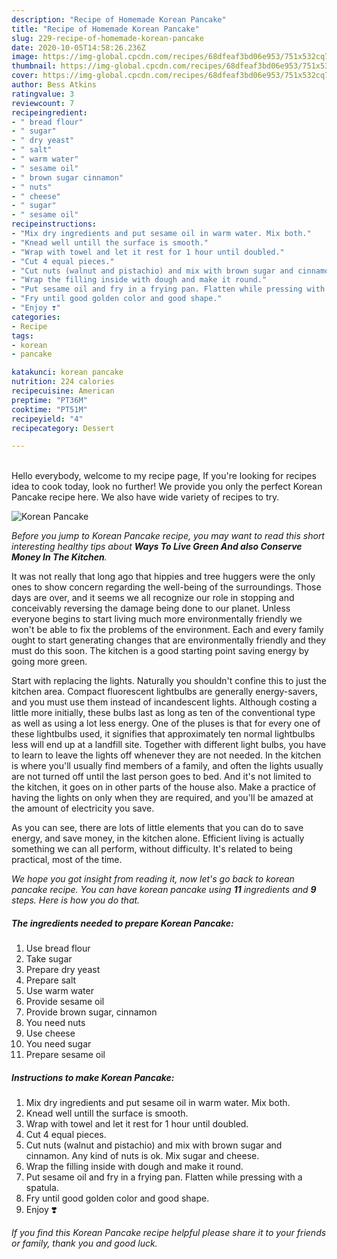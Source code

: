 ```yaml
---
description: "Recipe of Homemade Korean Pancake"
title: "Recipe of Homemade Korean Pancake"
slug: 229-recipe-of-homemade-korean-pancake
date: 2020-10-05T14:58:26.236Z
image: https://img-global.cpcdn.com/recipes/68dfeaf3bd06e953/751x532cq70/korean-pancake-recipe-main-photo.jpg
thumbnail: https://img-global.cpcdn.com/recipes/68dfeaf3bd06e953/751x532cq70/korean-pancake-recipe-main-photo.jpg
cover: https://img-global.cpcdn.com/recipes/68dfeaf3bd06e953/751x532cq70/korean-pancake-recipe-main-photo.jpg
author: Bess Atkins
ratingvalue: 3
reviewcount: 7
recipeingredient:
- " bread flour"
- " sugar"
- " dry yeast"
- " salt"
- " warm water"
- " sesame oil"
- " brown sugar cinnamon"
- " nuts"
- " cheese"
- " sugar"
- " sesame oil"
recipeinstructions:
- "Mix dry ingredients and put sesame oil in warm water. Mix both."
- "Knead well untill the surface is smooth."
- "Wrap with towel and let it rest for 1 hour until doubled."
- "Cut 4 equal pieces."
- "Cut nuts (walnut and pistachio) and mix with brown sugar and cinnamon. Any kind of nuts is ok. Mix sugar and cheese."
- "Wrap the filling inside with dough and make it round."
- "Put sesame oil and fry in a frying pan. Flatten while pressing with a spatula."
- "Fry until good golden color and good shape."
- "Enjoy ❣️"
categories:
- Recipe
tags:
- korean
- pancake

katakunci: korean pancake 
nutrition: 224 calories
recipecuisine: American
preptime: "PT36M"
cooktime: "PT51M"
recipeyield: "4"
recipecategory: Dessert

---
```

<br>
Hello everybody, welcome to my recipe page, If you're looking for recipes idea to cook today, look no further! We provide you only the perfect Korean Pancake recipe here. We also have wide variety of recipes to try.
<br>


![Korean Pancake](https://img-global.cpcdn.com/recipes/68dfeaf3bd06e953/751x532cq70/korean-pancake-recipe-main-photo.jpg)

<i>Before you jump to Korean Pancake recipe, you may want to read this short interesting healthy tips about 
<strong>Ways To Live Green And also Conserve Money In The Kitchen</strong>.</i>
</br>

It was not really that long ago that hippies and tree huggers were the only ones to show concern regarding the well-being of the surroundings. Those days are over, and it seems we all recognize our role in stopping and conceivably reversing the damage being done to our planet. Unless everyone begins to start living much more environmentally friendly we won't be able to fix the problems of the environment. Each and every family ought to start generating changes that are environmentally friendly and they must do this soon. The kitchen is a good starting point saving energy by going more green.

Start with replacing the lights. Naturally you shouldn't confine this to just the kitchen area. Compact fluorescent lightbulbs are generally energy-savers, and you must use them instead of incandescent lights. Although costing a little more initially, these bulbs last as long as ten of the conventional type as well as using a lot less energy. One of the pluses is that for every one of these lightbulbs used, it signifies that approximately ten normal lightbulbs less will end up at a landfill site. Together with different light bulbs, you have to learn to leave the lights off whenever they are not needed. In the kitchen is where you'll usually find members of a family, and often the lights usually are not turned off until the last person goes to bed. And it's not limited to the kitchen, it goes on in other parts of the house also. Make a practice of having the lights on only when they are required, and you'll be amazed at the amount of electricity you save.

As you can see, there are lots of little elements that you can do to save energy, and save money, in the kitchen alone. Efficient living is actually something we can all perform, without difficulty. It's related to being practical, most of the time.


<i>We hope you got insight from reading it, now let's go back to korean pancake recipe. You can have korean pancake using <strong>11</strong> ingredients and <strong>9</strong> steps. Here is how you do that.
</i>

##### The ingredients needed to prepare Korean Pancake:

1. Use  bread flour
1. Take  sugar
1. Prepare  dry yeast
1. Prepare  salt
1. Use  warm water
1. Provide  sesame oil
1. Provide  brown sugar, cinnamon
1. You need  nuts
1. Use  cheese
1. You need  sugar
1. Prepare  sesame oil


##### Instructions to make Korean Pancake:

1. Mix dry ingredients and put sesame oil in warm water. Mix both.
1. Knead well untill the surface is smooth.
1. Wrap with towel and let it rest for 1 hour until doubled.
1. Cut 4 equal pieces.
1. Cut nuts (walnut and pistachio) and mix with brown sugar and cinnamon. Any kind of nuts is ok. Mix sugar and cheese.
1. Wrap the filling inside with dough and make it round.
1. Put sesame oil and fry in a frying pan. Flatten while pressing with a spatula.
1. Fry until good golden color and good shape.
1. Enjoy ❣️


<i>If you find this Korean Pancake recipe helpful please share it to your friends or family, thank you and good luck.</i>
